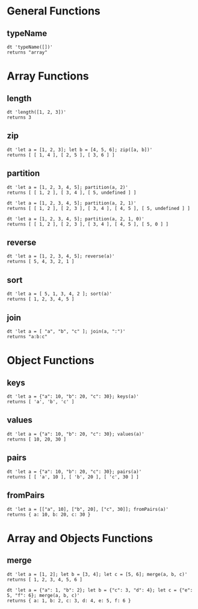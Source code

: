 # General Functions

## typeName

```
dt 'typeName([])'
returns "array"
```

# Array Functions

## length

```
dt 'length([1, 2, 3])'
returns 3
```

## zip

```
dt 'let a = [1, 2, 3]; let b = [4, 5, 6]; zip([a, b])'
returns [ [ 1, 4 ], [ 2, 5 ], [ 3, 6 ] ]
```

## partition

```
dt 'let a = [1, 2, 3, 4, 5]; partition(a, 2)'
returns [ [ 1, 2 ], [ 3, 4 ], [ 5, undefined ] ]

dt 'let a = [1, 2, 3, 4, 5]; partition(a, 2, 1)'
returns [ [ 1, 2 ], [ 2, 3 ], [ 3, 4 ], [ 4, 5 ], [ 5, undefined ] ]

dt 'let a = [1, 2, 3, 4, 5]; partition(a, 2, 1, 0)'
returns [ [ 1, 2 ], [ 2, 3 ], [ 3, 4 ], [ 4, 5 ], [ 5, 0 ] ]
```

## reverse

```
dt 'let a = [1, 2, 3, 4, 5]; reverse(a)'
returns [ 5, 4, 3, 2, 1 ]
```

## sort

```
dt 'let a = [ 5, 1, 3, 4, 2 ]; sort(a)'
returns [ 1, 2, 3, 4, 5 ]
```

## join

```
dt 'let a = [ "a", "b", "c" ]; join(a, ":")'
returns "a:b:c"
```

# Object Functions

## keys

```
dt 'let a = {"a": 10, "b": 20, "c": 30}; keys(a)'
returns [ 'a', 'b', 'c' ]
```

## values

```
dt 'let a = {"a": 10, "b": 20, "c": 30}; values(a)'
returns [ 10, 20, 30 ]
```

## pairs

```
dt 'let a = {"a": 10, "b": 20, "c": 30}; pairs(a)'
returns [ [ 'a', 10 ], [ 'b', 20 ], [ 'c', 30 ] ]
```

## fromPairs

```
dt 'let a = [["a", 10], ["b", 20], ["c", 30]]; fromPairs(a)'
returns { a: 10, b: 20, c: 30 }
```

# Array and Objects Functions

## merge

```
dt 'let a = [1, 2]; let b = [3, 4]; let c = [5, 6]; merge(a, b, c)'
returns [ 1, 2, 3, 4, 5, 6 ]
```

```
dt 'let a = {"a": 1, "b": 2}; let b = {"c": 3, "d": 4}; let c = {"e": 5, "f": 6}; merge(a, b, c)'
returns { a: 1, b: 2, c: 3, d: 4, e: 5, f: 6 }
```
